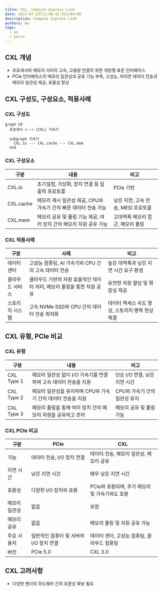 ```yaml
---
title: CXL, Compute Express Link
date: 2024-07-23T11:08:42.951+09:00
description: Compute Express Link
authors: me
tags:
  - pe
  - pe/ca 
---
```


## CXL 개념

- 프로세서와 메모리 사이의 고속, 고용량 연결의 위한 개방형 표준 인터페이스
- PCIe 인터페이스의 메모리 일관성과 공유 기능 부족, 고성능, 저지연 데이터 전송과 메모리 일관성 제공, 효율성 향상

## CXL 구성도, 구성요소, 적용사례

### CXL 구성도

```mermaid
graph LR
  프로세서 <--> |CXL| 가속기

  subgraph 가속기
    CXL.io --- CXL.cache --- CXL.mem
  end
```

### CXL 구성요소

| 구분 | 내용 | 비고 |
| --- | --- | --- |
| CXL.io | 초기설정, 가상화, 장치 연결 등 입출력 프로토콜 | PCIe 기반 |
| CXL.cache | 메모리 캐시 일관성 제공, CPU와 가속기 간의 빠른 데이터 전송 가능 | 낮은 지연, 고속 전송, MESI 프로토콜 |
| CXL.mem | 메모리 공유 및 풀링 기능 제공, 여러 장치 간의 메모리 자원 공유 가능 | 고대역폭 메모리 접근, 메모리 풀링 |

### CXL 적용사례

| 구분 | 사례 | 비고 |
| --- | --- | --- |
| 데이터 센터 | 고성능 컴퓨팅, AI 가속기와 CPU 간의 고속 데이터 전송 | 높은 대역폭과 낮은 지연 시간 요구 환경 |
| 클라우드 서비스 | 클라우드 기반의 자원 효율적인 데이터 처리, 메모리 풀링을 통한 자원 공유 | 유연한 자원 할당 및 확장성 제공 |
| 스토리지 시스템 | 고속 NVMe SSD와 CPU 간의 데이터 전송 최적화 | 데이터 액세스 속도 향상, 스토리지 병목 현상 해결 |

## CXL 유형, PCIe 비교

### CXL 유형

| 구분 | 내용 | 비고 |
| --- | --- | --- |
| CXL Type 1 | 메모리 일관성 없이 I/O 가속기를 연결하여 고속 데이터 전송을 지원 | 단순 I/O 연결, 낮은 지연 시간 |
| CXL Type 2 | 메모리 일관성을 유지하며 CPU와 가속기 간의 데이터 전송을 지원  | CPU와 가속기 간의 일관성 유지 |
| CXL Type 3 | 메모리 풀링을 통해 여러 장치 간의 메모리 자원을 공유하고 관리 | 메모리 공유 및 풀링 기능 |

### CXL PCIe 비교

| 구분 | PCIe | CXL |
|---|---|---|
| 기능 | 데이터 전송, I/O 장치 연결 | 데이터 전송, 메모리 일관성, 메모리 공유 |
| 지연 시간 | 낮은 지연 시간 | 매우 낮은 지연 시간 |
| 호환성 | 다양한 I/O 장치와 호환 | PCIe와 호환되며, 추가 메모리 및 가속기와도 호환 |
| 메모리 일관성 | 없음 | 보장 |
| 메모리 공유 | 없음 | 메모리 풀링 및 자원 공유 가능 |
| 주요 사용처 | 일반적인 컴퓨터 및 서버의 I/O 장치 연결 | 데이터 센터, 고성능 컴퓨팅, 클라우드 컴퓨팅 |
| 버전 | PCIe 5.0 | CXL 3.0 |

## CXL 고려사항

- 다양한 벤더의 하드웨어 간의 호환성 확보 필요
